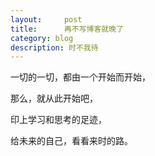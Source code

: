 ```yaml
---
layout:     post
title:      再不写博客就晚了
category: blog
description: 时不我待
---
```


一切的一切，都由一个开始而开始，

那么，就从此开始吧，

印上学习和思考的足迹，

给未来的自己，看看来时的路。


